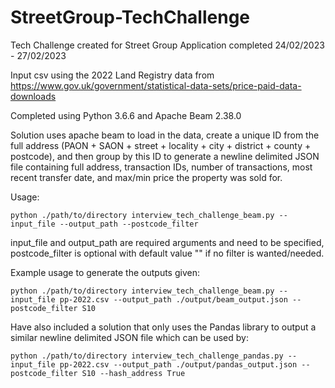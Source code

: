 # StreetGroup-TechChallenge
Tech Challenge created for Street Group Application completed 24/02/2023 - 27/02/2023

Input csv using the 2022 Land Registry data from https://www.gov.uk/government/statistical-data-sets/price-paid-data-downloads

Completed using Python 3.6.6 and Apache Beam 2.38.0

Solution uses apache beam to load in the data, create a unique ID from the full address (PAON + SAON + street + locality + city + district + county + postcode), and then group by this ID to generate a newline delimited JSON file containing full address, transaction IDs, number of transactions, most recent transfer date, and max/min price the property was sold for.

Usage:

```python ./path/to/directory interview_tech_challenge_beam.py --input_file --output_path --postcode_filter```

input_file and output_path are required arguments and need to be specified, postcode_filter is optional with default value "" if no filter is wanted/needed.

Example usage to generate the outputs given:

```python ./path/to/directory interview_tech_challenge_beam.py --input_file pp-2022.csv --output_path ./output/beam_output.json --postcode_filter S10```

Have also included a solution that only uses the Pandas library to output a similar newline delimited JSON file which can be used by:

```python ./path/to/directory interview_tech_challenge_pandas.py --input_file pp-2022.csv --output_path ./output/pandas_output.json --postcode_filter S10 --hash_address True```

